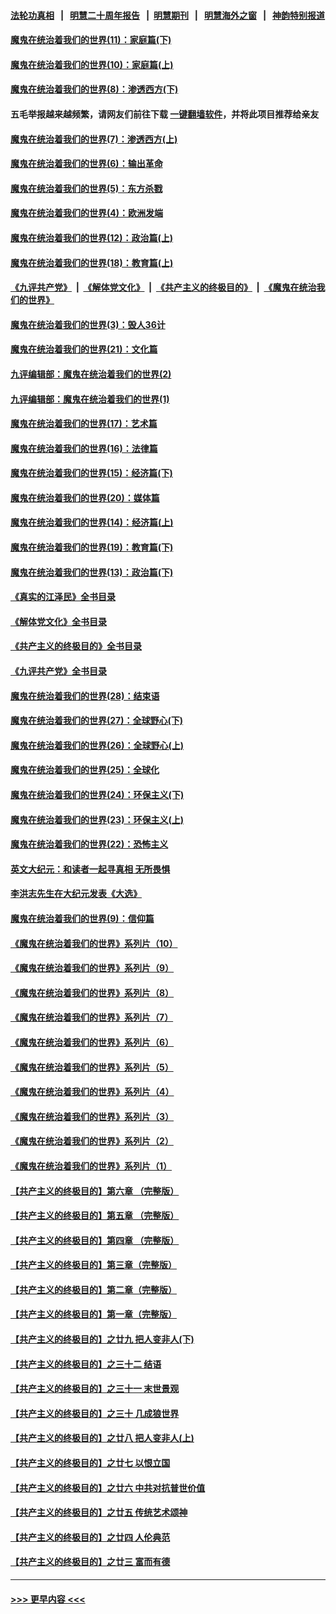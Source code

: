 #### [法轮功真相](https://github.com/gfw-breaker/truth/blob/master/README.md?t=0) &nbsp;&nbsp;|&nbsp;&nbsp; [明慧二十周年报告](https://github.com/gfw-breaker/mh-reports/blob/master/README.md?t=0) &nbsp;&nbsp;|&nbsp;&nbsp;[明慧期刊](https://github.com/gfw-breaker/mh-qikan) &nbsp;&nbsp;|&nbsp;&nbsp; [明慧海外之窗](https://github.com/gfw-breaker/mh-news/blob/master/README.md?t=0) &nbsp;&nbsp;|&nbsp;&nbsp; [神韵特别报道](https://github.com/gfw-breaker/mh-news/blob/master/shenyun.md?t=0)
#### [魔鬼在统治着我们的世界(11)：家庭篇(下)](../pages/nsc422/n10440961.md?t=12181201) 
#### [魔鬼在统治着我们的世界(10)：家庭篇(上)](../pages/nsc422/n10435448.md?t=12181201) 
#### [魔鬼在统治着我们的世界(8)：渗透西方(下)](../pages/nsc422/n10429603.md?t=12181201) 
#### 五毛举报越来越频繁，请网友们前往下载 [一键翻墙软件](https://github.com/gfw-breaker/ssr-accounts)，并将此项目推荐给亲友
#### [魔鬼在统治着我们的世界(7)：渗透西方(上)](../pages/nsc422/n10426013.md?t=12181201) 
#### [魔鬼在统治着我们的世界(6)：输出革命](../pages/nsc422/n10421536.md?t=12181201) 
#### [魔鬼在统治着我们的世界(5)：东方杀戮](../pages/nsc422/n10417707.md?t=12181201) 
#### [魔鬼在统治着我们的世界(4)：欧洲发端](../pages/nsc422/n10414890.md?t=12181201) 
#### [魔鬼在统治着我们的世界(12)：政治篇(上)](../pages/nsc422/n10444576.md?t=12181201) 
#### [魔鬼在统治着我们的世界(18)：教育篇(上)](../pages/nsc422/n10526970.md?t=12181201) 
#### [《九评共产党》](https://github.com/begood0513/9ping.md/blob/master/README.md) &nbsp;|&nbsp; [《解体党文化》](../../../../jtdwh.md/blob/master/README.md)  &nbsp;|&nbsp; [《共产主义的终极目的》](../../../../gczydzjmd.md/blob/master/README.md) &nbsp;|&nbsp; [《魔鬼在统治我们的世界》](../../../../mgztzwmdsj.md/blob/master/README.md) 
#### [魔鬼在统治着我们的世界(3)：毁人36计](../pages/nsc422/n10411583.md?t=12181201) 
#### [魔鬼在统治着我们的世界(21)：文化篇](../pages/nsc422/n10597706.md?t=12181201) 
#### [九评编辑部：魔鬼在统治着我们的世界(2)](../pages/nsc422/n10410036.md?t=12181201) 
#### [九评编辑部：魔鬼在统治着我们的世界(1)](../pages/nsc422/n10406825.md?t=12181201) 
#### [魔鬼在统治着我们的世界(17)：艺术篇](../pages/nsc422/n10499093.md?t=12181201) 
#### [魔鬼在统治着我们的世界(16)：法律篇](../pages/nsc422/n10485969.md?t=12181201) 
#### [魔鬼在统治着我们的世界(15)：经济篇(下)](../pages/nsc422/n10469975.md?t=12181201) 
#### [魔鬼在统治着我们的世界(20)：媒体篇](../pages/nsc422/n10586579.md?t=12181201) 
#### [魔鬼在统治着我们的世界(14)：经济篇(上)](../pages/nsc422/n10457370.md?t=12181201) 
#### [魔鬼在统治着我们的世界(19)：教育篇(下)](../pages/nsc422/n10564808.md?t=12181201) 
#### [魔鬼在统治着我们的世界(13)：政治篇(下)](../pages/nsc422/n10448270.md?t=12181201) 
#### [《真实的江泽民》全书目录](../pages/nsc422/n13721399.md?t=12181201) 
#### [《解体党文化》全书目录](../pages/nsc422/n13721157.md?t=12181201) 
#### [《共产主义的终极目的》全书目录](../pages/nsc422/n13721048.md?t=12181201) 
#### [《九评共产党》全书目录](../pages/nsc422/n13708085.md?t=12181201) 
#### [魔鬼在统治着我们的世界(28)：结束语](../pages/nsc422/n10936246.md?t=12181201) 
#### [魔鬼在统治着我们的世界(27)：全球野心(下)](../pages/nsc422/n10928319.md?t=12181201) 
#### [魔鬼在统治着我们的世界(26)：全球野心(上)](../pages/nsc422/n10900318.md?t=12181201) 
#### [魔鬼在统治着我们的世界(25)：全球化](../pages/nsc422/n10788205.md?t=12181201) 
#### [魔鬼在统治着我们的世界(24)：环保主义(下)](../pages/nsc422/n10695307.md?t=12181201) 
#### [魔鬼在统治着我们的世界(23)：环保主义(上)](../pages/nsc422/n10688613.md?t=12181201) 
#### [魔鬼在统治着我们的世界(22)：恐怖主义](../pages/nsc422/n10614727.md?t=12181201) 
#### [英文大纪元：和读者一起寻真相 无所畏惧](../pages/nsc422/n12542027.md?t=12181201) 
#### [李洪志先生在大纪元发表《大选》](../pages/nsc422/n12534746.md?t=12181201) 
#### [魔鬼在统治着我们的世界(9)：信仰篇](../pages/nsc422/n10432159.md?t=12181201) 
#### [《魔鬼在统治着我们的世界》系列片（10）](../pages/nsc422/n12292670.md?t=12181201) 
#### [《魔鬼在统治着我们的世界》系列片（9）](../pages/nsc422/n12290859.md?t=12181201) 
#### [《魔鬼在统治着我们的世界》系列片（8）](../pages/nsc422/n12287445.md?t=12181201) 
#### [《魔鬼在统治着我们的世界》系列片（7）](../pages/nsc422/n12283425.md?t=12181201) 
#### [《魔鬼在统治着我们的世界》系列片（6）](../pages/nsc422/n12282314.md?t=12181201) 
#### [《魔鬼在统治着我们的世界》系列片（5）](../pages/nsc422/n12281419.md?t=12181201) 
#### [《魔鬼在统治着我们的世界》系列片（4）](../pages/nsc422/n12274024.md?t=12181201) 
#### [《魔鬼在统治着我们的世界》系列片（3）](../pages/nsc422/n12271322.md?t=12181201) 
#### [《魔鬼在统治着我们的世界》系列片（2）](../pages/nsc422/n12269049.md?t=12181201) 
#### [《魔鬼在统治着我们的世界》系列片（1）](../pages/nsc422/n12267575.md?t=12181201) 
#### [【共产主义的终极目的】第六章 （完整版）](../pages/nsc422/n11428913.md?t=12181201) 
#### [【共产主义的终极目的】第五章 （完整版）](../pages/nsc422/n11428912.md?t=12181201) 
#### [【共产主义的终极目的】第四章 （完整版）](../pages/nsc422/n11428907.md?t=12181201) 
#### [【共产主义的终极目的】第三章（完整版）](../pages/nsc422/n11428848.md?t=12181201) 
#### [【共产主义的终极目的】第二章（完整版）](../pages/nsc422/n11428831.md?t=12181201) 
#### [【共产主义的终极目的】第一章（完整版）](../pages/nsc422/n11417651.md?t=12181201) 
#### [【共产主义的终极目的】之廿九 把人变非人(下)](../pages/nsc422/n11344140.md?t=12181201) 
#### [【共产主义的终极目的】之三十二 结语](../pages/nsc422/n11360535.md?t=12181201) 
#### [【共产主义的终极目的】之三十一 末世景观](../pages/nsc422/n11351129.md?t=12181201) 
#### [【共产主义的终极目的】之三十 几成狼世界](../pages/nsc422/n11348280.md?t=12181201) 
#### [【共产主义的终极目的】之廿八 把人变非人(上)](../pages/nsc422/n11340492.md?t=12181201) 
#### [【共产主义的终极目的】之廿七 以恨立国](../pages/nsc422/n11336944.md?t=12181201) 
#### [【共产主义的终极目的】之廿六 中共对抗普世价值](../pages/nsc422/n11324785.md?t=12181201) 
#### [【共产主义的终极目的】之廿五 传统艺术颂神](../pages/nsc422/n11296396.md?t=12181201) 
#### [【共产主义的终极目的】之廿四 人伦典范](../pages/nsc422/n11296397.md?t=12181201) 
#### [【共产主义的终极目的】之廿三 富而有德](../pages/nsc422/n11283598.md?t=12181201) 

----
#### [ >>> 更早内容 <<< ](../indexes/nsc422-earlier.md)
